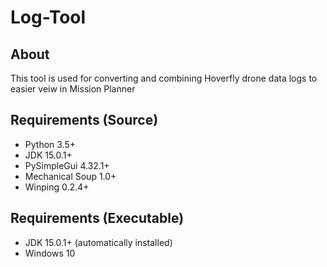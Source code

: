 # Log-Tool

## About
This tool is used for converting and combining Hoverfly drone data logs to easier veiw in Mission Planner

##  Requirements (Source)
* Python 3.5+
* JDK 15.0.1+
* PySimpleGui 4.32.1+
* Mechanical Soup 1.0+
* Winping 0.2.4+

## Requirements (Executable)
* JDK 15.0.1+ (automatically installed)
* Windows 10
